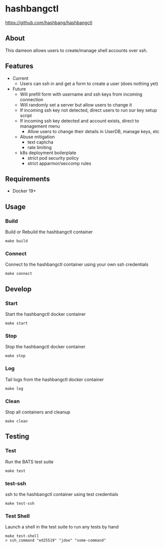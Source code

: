 # hashbangctl
<https://github.com/hashbang/hashbangctl>

## About ##

This dameon allows users to create/manage shell accounts over ssh.

## Features ##

* Current
  * Users can ssh in and get a form to create a user (does nothing yet)
* Future
  * Will prefill form with username and ssh keys from incoming connection
  * Will randomly set a server but allow users to change it
  * If incoming ssh key not detected, direct users to run our key setup script
  * If incoming ssh key detected and account exists, direct to management menu
    * Allow users to change their details in UserDB, manage keys, etc
  * Abuse mitigation
    * text captcha
    * rate limiting
  * k8s deployment boilerplate
    * strict pod security policy
    * strict apparmor/seccomp rules

## Requirements ##
- Docker 19+

## Usage ##

### Build

Build or Rebuild the hashbangctl container

```
make build
```

### Connect

Connect to the hashbangctl container using your own ssh credentials

```
make connect
```

## Develop

### Start

Start the hashbangctl docker container

```
make start
```

### Stop

Stop the hashbangctl docker container

```
make stop
```

### Log

Tail logs from the hashbangctl docker container

```
make log
```

### Clean

Stop all containers and cleanup

```
make clean
```

## Testing

### Test

Run the BATS test suite

```
make test
```

### test-ssh

ssh to the hashbangctl container using test credentials

```
make test-ssh
```

### Test Shell

Launch a shell in the test suite to run any tests by hand

```
make test-shell
> ssh_command "ed25519" "jdoe" "some-command"
```
